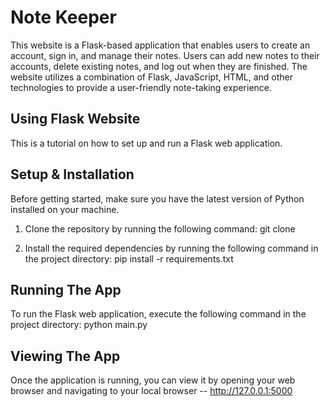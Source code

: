 # Note Keeper
This website is a Flask-based application that enables users to create an account, sign in, and manage their notes. Users can add new notes to their accounts, delete existing notes, and log out when they are finished. The website utilizes a combination of Flask, JavaScript, HTML, and other technologies to provide a user-friendly note-taking experience.

## Using Flask Website

This is a tutorial on how to set up and run a Flask web application.

## Setup & Installation

Before getting started, make sure you have the latest version of Python installed on your machine.

1. Clone the repository by running the following command: git clone <repo-url>

2. Install the required dependencies by running the following command in the project directory: pip install -r requirements.txt

   
## Running The App

To run the Flask web application, execute the following command in the project directory: python main.py


## Viewing The App

Once the application is running, you can view it by opening your web browser and navigating to your local browser -- http://127.0.0.1:5000






